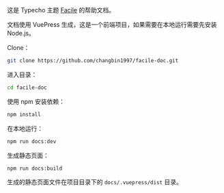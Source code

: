 这是 Typecho 主题 [Facile](https://github.com/changbin1997/Facile) 的帮助文档。

文档使用 VuePress 生成，这是一个前端项目，如果需要在本地运行需要先安装 Node.js。

Clone：

```bash
git clone https://github.com/changbin1997/facile-doc.git
```

进入目录：

```bash
cd facile-doc
```

使用 npm 安装依赖：

```bash
npm install
```

在本地运行：

```bash
npm run docs:dev
```

生成静态页面：

```bash
npm run docs:build
```

生成的静态页面文件在项目目录下的 `docs/.vuepress/dist` 目录。